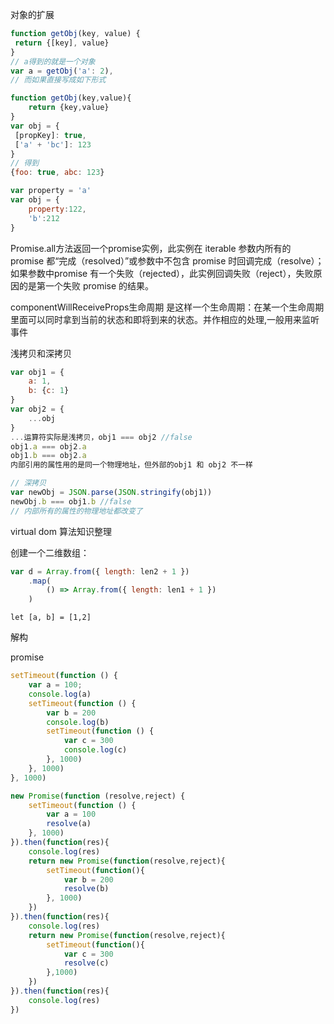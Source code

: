 
对象的扩展
```javascript
function getObj(key, value) {
 return {[key], value}
}
// a得到的就是一个对象
var a = getObj('a': 2),
// 而如果直接写成如下形式
```
```javascript
function getObj(key,value){
    return {key,value}
}
var obj = {
 [propKey]: true,
 ['a' + 'bc']: 123
}
// 得到
{foo: true, abc: 123}

var property = 'a'
var obj = {
    property:122,
    'b':212
}
```

Promise.all方法返回一个promise实例，此实例在 iterable 参数内所有的 promise 都“完成（resolved）”或参数中不包含 promise 时回调完成（resolve）；如果参数中promise 有一个失败（rejected），此实例回调失败（reject），失败原因的是第一个失败 promise 的结果。


componentWillReceiveProps生命周期
是这样一个生命周期：在某一个生命周期里面可以同时拿到当前的状态和即将到来的状态。并作相应的处理,一般用来监听事件


浅拷贝和深拷贝
```javascript
var obj1 = {
    a: 1,
    b: {c: 1}
}
var obj2 = {
    ...obj
}
...运算符实际是浅拷贝，obj1 === obj2 //false
obj1.a === obj2.a
obj1.b === obj2.a
内部引用的属性用的是同一个物理地址，但外部的obj1 和 obj2 不一样
```
```javascript
// 深拷贝
var newObj = JSON.parse(JSON.stringify(obj1))
newObj.b === obj1.b //false
// 内部所有的属性的物理地址都改变了
```

virtual dom 算法知识整理

创建一个二维数组：
```javascript
var d = Array.from({ length: len2 + 1 })
    .map(
        () => Array.from({ length: len1 + 1 })
    )
```

```
let [a, b] = [1,2]
```
解构

promise
```javascript
setTimeout(function () {
    var a = 100;
    console.log(a)
    setTimeout(function () {
        var b = 200
        console.log(b)
        setTimeout(function () {
            var c = 300
            console.log(c)
        }, 1000)
    }, 1000)
}, 1000)

new Promise(function (resolve,reject) {
    setTimeout(function () {
        var a = 100
        resolve(a)
    }, 1000)
}).then(function(res){
    console.log(res)
    return new Promise(function(resolve,reject){
        setTimeout(function(){
            var b = 200
            resolve(b)
        }, 1000)
    })
}).then(function(res){
    console.log(res)
    return new Promise(function(resolve,reject){
        setTimeout(function(){
            var c = 300
            resolve(c)
        },1000)
    })
}).then(function(res){
    console.log(res)
})
```